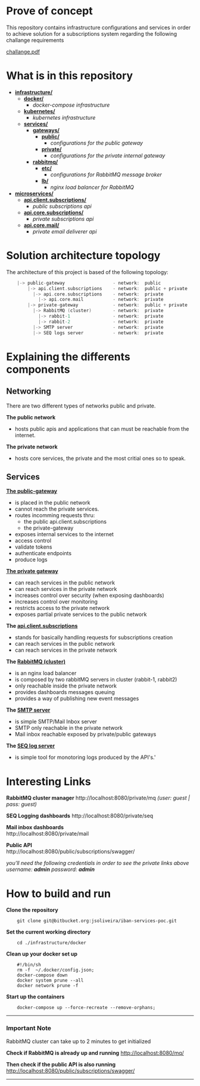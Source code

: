 # Prove of concept

This repository contains infrastructure configurations and services in order to achieve solution for a subscriptions system regarding the following challange requirements

[challange.pdf](./challange.pdf)



# What is in this repository


- **[infrastructure/](./infrastructure/)**	  
	- **[docker/](./infrastructure/docker)**		  
		- _docker-compose infrastructure_
	- **[kubernetes/](./infrastructure/kubernetes)**	  
		- _kubernetes infrastructure_
	- **[services/](./infrastructure/services/)**		  
		- **[gateways/](./infrastructure/services/gateways/)**	   
			- **[public/](./infrastructure/services/gateways/public/)**  
				- _configurations for the public gateway_ 
			- **[private/](./infrastructure/services/gateways/private/)** 
				- _configurations for the private internal gateway_
		- **[rabbitmq/](./infrastructure/services/rabbitmq/)**	   
			- **[etc/](./infrastructure/services/rabbitmq/etc/)**	  
				- _configurations for RabbitMQ message broker_
			- **[lb/](./infrastructure/services/rabbitmq/lb/)**	  
				- _nginx load balancer for RabbitMQ_
- **[microservices/](./microservices/)**	  
	- **[api.client.subscriptions/](./microservices/api.client.subscriptions/)**	  
		- _public subscriptions api_
	- **[api.core.subscriptions/](./microservices/api.core.subscriptions/)**	  
		- _private subscriptions api_
	- **[api.core.mail/](./microservices/api.core.mail/)**	  
		- _private email deliverer api_


# Solution architecture topology

The architecture of this project is based of the following topology:

```go
    |-> public-gateway              	- network:  public
		|-> api.client.subscriptions    - network:  public + private
	   	  |-> api.core.subscriptions    - network:  private
			|-> api.core.mail		    - network:  private
		|-> private-gateway		        - network:  public + private
	   	  |-> RabbitMQ (cluster)        - network:  private
		    |-> rabbit-1		        - network:  private
		    |-> rabbit-2		        - network:  private
	   	  |-> SMTP server             	- network:  private
	   	  |-> SEQ logs server           - network:  private
```



# Explaining the differents components


## Networking

There are two different types of networks public and private.

**The public network**

- hosts public apis and applications that can must be reachable from the internet. 

**The private network**
- hosts core services, the private and the most critial ones so to speak.


## Services


**[The public-gateway](./infrastructure/services/gateways/public/)**
- is placed in the public network
- cannot reach the private services.
- routes incomming requests thru:
	- the public api.client.subscriptions
	- the private-gateway
- exposes internal services to the internet
- access control
- validate tokens 
- authenticate endpoints
- produce logs

**[The private gateway](./infrastructure/services/gateways/private/)**
- can reach services in the public network
- can reach services in the private network 
- increases control over security (when exposing dashboards)
- increases control over monitoring
- restricts access to the private network
- exposes partial private services to the public network

**The [api.client.subscriptions](./microservices/api.client.subscriptions/readme.md)**

- stands for basically handling requests for subscriptions creation
- can reach services in the public network
- can reach services in the private network 

**The [RabbitMQ (cluster)](./infrastructure/services/rabbitmq/lb/nginx.conf)**
- is an nginx load balancer
- is composed by two rabbitMQ servers in cluster (rabbit-1, rabbit2)
- only reachable inside the private network
- provides dashboards messages queuing
- provides a way of publishing new event messages

**The [SMTP server](https://archive.codeplex.com/?p=smtp4dev)**
- is simple SMTP/Mail Inbox server
- SMTP only reachable in the private network
- Mail inbox reachable exposed by private/public gateways

**The [SEQ log server](https://datalust.co/)**
- is simple tool for monotoring logs produced by the API's.'


# Interesting Links


**RabbitMQ cluster manager**
http://localhost:8080/private/mq
*(user: guest | pass: guest)*

**SEQ Logging dashboards**
http://localhost:8080/private/seq

**Mail inbox dashboards**               
http://localhost:8080/private/mail

**Public API**	
http://localhost:8080/public/subscriptions/swagger/


*you'll need the following credentials in order to see the private links above*
_username: **admin**_
_password: **admin**_


# How to build and run

**Clone the repository**
```shell
    git clone git@bitbucket.org:jsoliveira/iban-services-poc.git
```

**Set the current working directory**

```shell
    cd ./infrastructure/docker
```

**Clean up your docker set up**

```shell
    #!/bin/sh
    rm -f  ~/.docker/config.json;
    docker-compose down
    docker system prune --all
    docker network prune -f
```

**Start up the containers**

```shell
    docker-compose up --force-recreate --remove-orphans;
```

---
### Important Note
RabbitMQ cluster can take up to 2 minutes to get initialized
> 


**Check if RabbitMQ is already up and running**
[http://localhost:8080/mq/](http://localhost:8080/mq/)

 
**Then check if the public API is also running**
[http://localhost:8080/public/subscriptions/swagger/](http://localhost:8080/public/subscriptions/swagger/)

---
